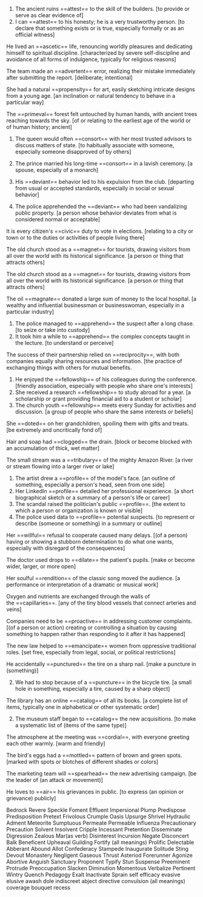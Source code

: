 1. The ancient ruins ==attest== to the skill of the builders. [to provide or serve as clear evidence of]
2. I can ==attest== to his honesty; he is a very trustworthy person. [to declare that something exists or is true, especially formally or as an official witness]

He lived an ==ascetic== life, renouncing worldly pleasures and dedicating himself to spiritual discipline. [characterized by severe self-discipline and avoidance of all forms of indulgence, typically for religious reasons]

The team made an ==advertent== error, realizing their mistake immediately after submitting the report. [deliberate; intentional]

She had a natural ==propensity== for art, easily sketching intricate designs from a young age. [an inclination or natural tendency to behave in a particular way]

The ==primeval== forest felt untouched by human hands, with ancient trees reaching towards the sky. [of or relating to the earliest age of the world or of human history; ancient]

1. The queen would often ==consort== with her most trusted advisors to discuss matters of state. [to habitually associate with someone, especially someone disapproved of by others]
    
2. The prince married his long-time ==consort== in a lavish ceremony. [a spouse, especially of a monarch]
    
3. His ==deviant== behavior led to his expulsion from the club. [departing from usual or accepted standards, especially in social or sexual behavior]
    
4. The police apprehended the ==deviant== who had been vandalizing public property. [a person whose behavior deviates from what is considered normal or acceptable]
    

It is every citizen's ==civic== duty to vote in elections. [relating to a city or town or to the duties or activities of people living there]

The old church stood as a ==magnet== for tourists, drawing visitors from all over the world with its historical significance. [a person or thing that attracts others]

The old church stood as a ==magnet== for tourists, drawing visitors from all over the world with its historical significance. [a person or thing that attracts others]

The oil ==magnate== donated a large sum of money to the local hospital. [a wealthy and influential businessman or businesswoman, especially in a particular industry]

1. The police managed to ==apprehend== the suspect after a long chase. [to seize or take into custody]
2. It took him a while to ==apprehend== the complex concepts taught in the lecture. [to understand or perceive]

The success of their partnership relied on ==reciprocity==, with both companies equally sharing resources and information. [the practice of exchanging things with others for mutual benefits.

1. He enjoyed the ==fellowship== of his colleagues during the conference. [friendly association, especially with people who share one's interests]
2. She received a research ==fellowship== to study abroad for a year. [a scholarship or grant providing financial aid to a student or scholar]
3. The church youth ==fellowship== meets every Sunday for activities and discussion. [a group of people who share the same interests or beliefs]

She ==doted== on her grandchildren, spoiling them with gifts and treats. [be extremely and uncritically fond of]

Hair and soap had ==clogged== the drain. [block or become blocked with an accumulation of thick, wet matter]

The small stream was a ==tributary== of the mighty Amazon River. [a river or stream flowing into a larger river or lake]

1. The artist drew a ==profile== of the model's face. [an outline of something, especially a person's head, seen from one side]
2. Her LinkedIn ==profile== detailed her professional experience. [a short biographical sketch or a summary of a person's life or career]
3. The scandal raised the politician's public ==profile==. [the extent to which a person or organization is known or visible]
4. The police used data to ==profile== potential suspects. [to represent or describe (someone or something) in a summary or outline]

Her ==willful== refusal to cooperate caused many delays. [(of a person) having or showing a stubborn determination to do what one wants, especially with disregard of the consequences]

The doctor used drops to ==dilate== the patient's pupils. [make or become wider, larger, or more open]

Her soulful ==rendition== of the classic song moved the audience. [a performance or interpretation of a dramatic or musical work]

Oxygen and nutrients are exchanged through the walls of the ==capillaries==. [any of the tiny blood vessels that connect arteries and veins]

Companies need to be ==proactive== in addressing customer complaints. [(of a person or action) creating or controlling a situation by causing something to happen rather than responding to it after it has happened]

The new law helped to ==emancipate== women from oppressive traditional roles. [set free, especially from legal, social, or political restrictions]

He accidentally ==punctured== the tire on a sharp nail. [make a puncture in (something)]

2. We had to stop because of a ==puncture== in the bicycle tire. [a small hole in something, especially a tire, caused by a sharp object]

The library has an online ==catalog== of all its books. [a complete list of items, typically one in alphabetical or other systematic order]

2. The museum staff began to ==catalog== the new acquisitions. [to make a systematic list of (items of the same type)]

The atmosphere at the meeting was ==cordial==, with everyone greeting each other warmly. [warm and friendly]

The bird's eggs had a ==mottled== pattern of brown and green spots. [marked with spots or blotches of different shades or colors]

The marketing team will ==spearhead== the new advertising campaign. [be the leader of (an attack or movement)]

He loves to ==air== his grievances in public. [to express (an opinion or grievance) publicly]

Bedrock
Revere
Speckle
Foment
Effluent
Impersional
Plump
Predispose
Predisposition
Pretext
Frivolous
Crumple
Oasis
Upsurge
Shrivel
Hydraulic
Adment
Meteorite
Sumptuous
Permeate
Permeable
Influenza
Precautionary
Precaution
Solvent
Insolvent
Cripple
Incessant
Pretention
Disseminate
Digression
Zealous
Mar(as verb)
Disinterest
Incursion
Negate
Disconcert
Balk
Beneficent
Upheaval
Guilding
Fortify (all meanings)
Prolific
Delectable
Abberant
Abound
Allot
Confederacy
Stampede
Inaugurate
Solitude
Sting
Devout
Monastery
Negligent
Gaseous
Thrust
Asteriod
Forerunner
Agonize
Abortive
Anguish
Sanctuary
Proponent
Typify
Stun
Suspense
Preeminent
Protrude
Preoccupation
Slacken
Diminution
Momentous
Verbalize
Pertinent
Wintry
Quench
Pedagogy
Exalt
Inactivate
Sprain
self efficacy
evasive
elusive
awash
dole
indiscreet
abject
directive
convulsion (all meanings)
coverage
bouquet
recess
